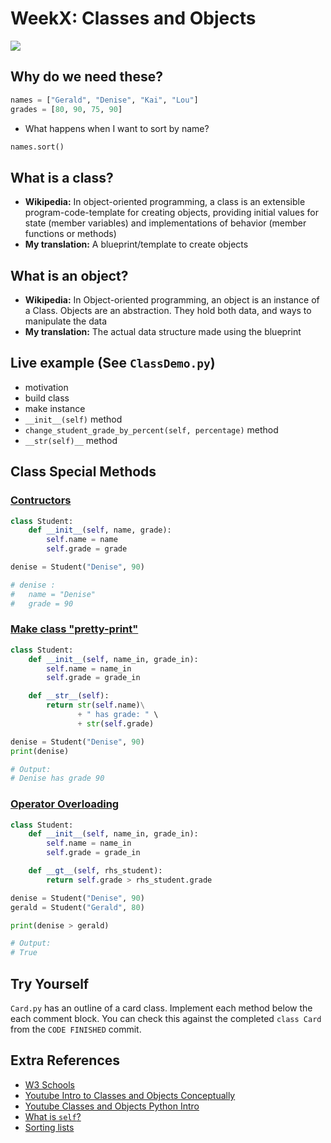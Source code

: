 # WeekX: Classes and Objects
![](https://intellipaat.com/mediaFiles/2019/03/python10.png)

## Why do we need these?
```python
names = ["Gerald", "Denise", "Kai", "Lou"]
grades = [80, 90, 75, 90]

```
- What happens when I want to sort by name?

```python
names.sort()
```

## What is a class?
- **Wikipedia:** In object-oriented programming, a class is an extensible program-code-template for creating objects, providing initial values for state (member variables) and implementations of behavior (member functions or methods)
- **My translation:** A blueprint/template to create objects


## What is an object?
- **Wikipedia:** In Object-oriented programming, an object is an instance of a Class. Objects are an abstraction. They hold both data, and ways to manipulate the data
- **My translation:** The actual data structure made using the blueprint


## Live example (See `ClassDemo.py`)
- motivation
- build class
- make instance
- `__init__(self)` method
- `change_student_grade_by_percent(self, percentage)` method
- `__str(self)__` method

## Class Special Methods
### [Contructors](https://www.geeksforgeeks.org/constructors-in-python/)
```python
class Student:
	def __init__(self, name, grade):
		self.name = name
		self.grade = grade

denise = Student("Denise", 90) 

# denise :
#	name = "Denise"
#	grade = 90
```


### [Make class "pretty-print"](https://stackoverflow.com/questions/1535327/how-to-print-instances-of-a-class-using-print)
```python
class Student:
	def __init__(self, name_in, grade_in):
		self.name = name_in
		self.grade = grade_in

	def __str__(self):
		return str(self.name)\
               + " has grade: " \
               + str(self.grade)

denise = Student("Denise", 90) 
print(denise)

# Output:
# Denise has grade 90
```

### [Operator Overloading](https://www.geeksforgeeks.org/operator-overloading-in-python/)
```python
class Student:
	def __init__(self, name_in, grade_in):
		self.name = name_in
		self.grade = grade_in

	def __gt__(self, rhs_student):
		return self.grade > rhs_student.grade

denise = Student("Denise", 90)
gerald = Student("Gerald", 80)

print(denise > gerald)

# Output:
# True
```

## Try Yourself
`Card.py` has an outline of a card class. Implement each method below the each comment block. You can check this against the completed `class Card` from the `CODE FINISHED` commit.


## Extra References
- [W3 Schools](https://www.w3schools.com/python/python_classes.asp)
- [Youtube Intro to Classes and Objects Conceptually](https://www.youtube.com/watch?v=8yjkWGRlUmY)
- [Youtube Classes and Objects Python Intro](https://www.youtube.com/watch?v=wfcWRAxRVBA)
- [What is `self`?](https://pythontips.com/2013/08/07/the-self-variable-in-python-explained/)
- [Sorting lists](https://www.afternerd.com/blog/python-sort-list/#sort-objects)
